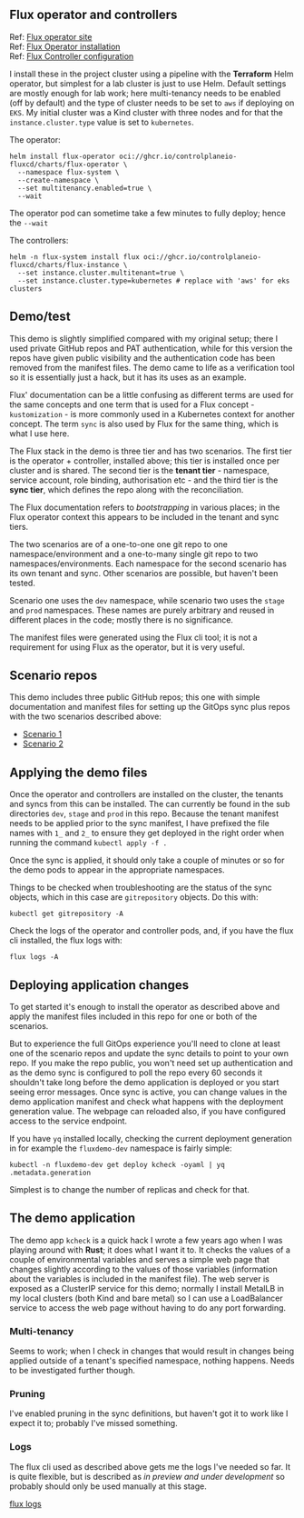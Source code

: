 ## Flux operator and controllers

Ref: [Flux operator site](https://fluxcd.control-plane.io/operator/)    
Ref: [Flux Operator installation](https://fluxcd.control-plane.io/operator/install/)    
Ref: [Flux Controller configuration](https://fluxcd.control-plane.io/operator/flux-config/)    

I install these in the project cluster using a pipeline with the **Terraform** Helm operator, but simplest for a lab cluster is just to use Helm. Default settings are mostly enough for lab work; here multi-tenancy needs to be enabled (off by default) and the type of cluster needs to be set to `aws` if deploying on `EKS`. My initial cluster was a Kind cluster with three nodes and for that the  `instance.cluster.type` value is set to `kubernetes`.

The operator:
```
helm install flux-operator oci://ghcr.io/controlplaneio-fluxcd/charts/flux-operator \
  --namespace flux-system \
  --create-namespace \
  --set multitenancy.enabled=true \
  --wait
```

The operator pod can sometime take a few minutes to fully deploy; hence the `--wait`

The controllers:
```
helm -n flux-system install flux oci://ghcr.io/controlplaneio-fluxcd/charts/flux-instance \
  --set instance.cluster.multitenant=true \
  --set instance.cluster.type=kubernetes # replace with 'aws' for eks clusters
```

## Demo/test

This demo is slightly simplified compared with my original setup; there I used private GitHub repos and PAT authentication, while for this version the repos have given public visibility and the authentication code has been removed from the manifest files. The demo came to life as a verification tool so it is essentially just a hack, but it has its uses as an example.

Flux' documentation can be a little confusing as different terms are used for the same concepts and one term that is used for a Flux concept - `kustomization` - is more commonly used in a Kubernetes context for another concept. The term `sync` is also used by Flux for the same thing, which is what I use here.

The Flux stack in the demo is three tier and has two scenarios. The first tier is the operator + controller, installed above; this tier is installed once per cluster and is shared. The second tier is the **tenant tier** - namespace, service account, role binding, authorisation etc - and the third tier is the **sync tier**, which defines the repo along with the reconciliation.

The Flux documentation refers to *bootstrapping* in various places; in the Flux operator context this appears to be included in the tenant and sync tiers.

The two scenarios are of a one-to-one one git repo to one namespace/environment and a one-to-many single git repo to two namespaces/environments. Each namespace for the second scenario has its own tenant and sync. Other scenarios are possible, but haven't been tested.

Scenario one uses the `dev` namespace, while scenario two uses the `stage` and `prod` namespaces. These names are purely arbitrary and reused in different places in the code; mostly there is no significance.

The manifest files were generated using the Flux cli tool; it is not a requirement for using Flux as the operator, but it is very useful.

## Scenario repos
This demo includes three public GitHub repos; this one with simple documentation and manifest files for setting up the GitOps sync plus repos with the two scenarios described above:

- [Scenario 1](https://github.com/wolcn/flux-dev)
- [Scenario 2](https://github.com/wolcn/flux-stage-prod)

## Applying the demo files

Once the operator and controllers are installed on the cluster, the tenants and syncs from this can be installed. The can currently be found in the sub directories `dev`, `stage` and `prod` in this repo. Because the tenant manifest needs to be applied prior to the sync manifest, I have prefixed the file names with `1_` and `2_` to ensure they get deployed in the right order when running the command `kubectl apply -f .`

Once the sync is applied, it should only take a couple of minutes or so for the demo pods to appear in the appropriate namespaces.

Things to be checked when troubleshooting are the status of the sync objects, which in this case are `gitrepository` objects. Do this with:
```
kubectl get gitrepository -A
```
Check the logs of the operator and controller pods, and, if you have the flux cli installed, the flux logs with:
```
flux logs -A
```

## Deploying application changes

To get started it's enough to install the operator as described above and apply the manifest files included in this repo for one or both of the scenarios. 

But to experience the full GitOps experience you'll need to clone at least one of the scenario repos and update the sync details to point to your own repo. If you make the repo public, you won't need set up authentication and as the demo sync is configured to poll the repo every 60 seconds it shouldn't take long before the demo application is deployed or you start seeing error messages. Once sync is active, you can change values in the demo application manifest and check what happens with the deployment generation value. The webpage can reloaded also, if you have configured access to the service endpoint.

If you have `yq` installed locally, checking the current deployment generation in for example the `fluxdemo-dev` namespace is fairly simple:
```
kubectl -n fluxdemo-dev get deploy kcheck -oyaml | yq .metadata.generation
```

Simplest is to change the number of replicas and check for that. 

## The demo application

The demo app `kcheck` is a quick hack I wrote a few years ago when I was playing around with **Rust**; it does what I want it to. It checks the values of a couple of environmental variables and serves a simple web page that changes slightly according to the values of those variables (information about the variables is included in the manifest file). The web server is exposed as a ClusterIP service for this demo; normally I install MetalLB in my local clusters (both Kind and bare metal) so I can use a LoadBalancer service to access the web page without having to do any port forwarding.


### Multi-tenancy

Seems to work; when I check in changes that would result in changes being applied outside of a tenant's specified namespace, nothing happens. Needs to be investigated further though.

### Pruning

I've enabled pruning in the sync definitions, but haven't got it to work like I expect it to; probably I've missed something.

### Logs

The flux cli used as described above gets me the logs I've needed so far. It is quite flexible, but is described as *in preview and under development* so probably should only be used manually at this stage.

[flux logs](https://fluxcd.io/flux/cmd/flux_logs/)




 



